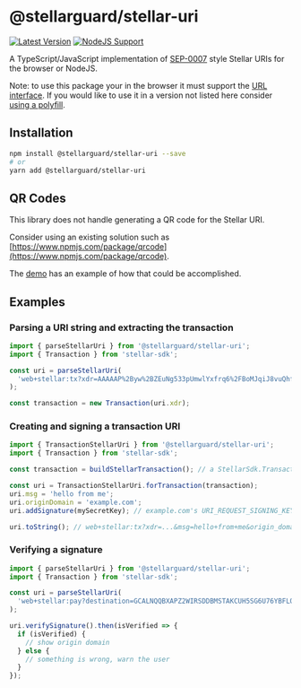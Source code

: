 # @stellarguard/stellar-uri

[![Latest Version](https://img.shields.io/npm/v/@stellarguard/stellar-uri.svg)](https://img.shields.io/npm/v/@stellarguard/stellar-uri.svg)
[![NodeJS Support](https://img.shields.io/node/v/@stellarguard/stellar-uri.svg)](https://img.shields.io/node/v/@stellarguard/stellar-uri.svg)

A TypeScript/JavaScript implementation of [SEP-0007](https://github.com/stellar/stellar-protocol/blob/master/ecosystem/sep-0007.md) style Stellar URIs for the browser or NodeJS.

Note: to use this package your in the browser it must support the [URL interface](https://developer.mozilla.org/en-US/docs/Web/API/URL#Browser_compatibility). If you would like to use it in a version not listed here consider [using a polyfill](https://www.npmjs.com/package/url-polyfill).

## Installation

```bash
npm install @stellarguard/stellar-uri --save
# or
yarn add @stellarguard/stellar-uri
```

## QR Codes

This library does not handle generating a QR code for the Stellar URI.

Consider using an existing solution such as [https://www.npmjs.com/package/qrcode](https://www.npmjs.com/package/qrcode).

The [demo](https://stellarguard.github.io/stellar-uri/demo) has an example of how that could be accomplished.

## Examples

### Parsing a URI string and extracting the transaction

```js
import { parseStellarUri } from '@stellarguard/stellar-uri';
import { Transaction } from 'stellar-sdk';

const uri = parseStellarUri(
  'web+stellar:tx?xdr=AAAAAP%2Byw%2BZEuNg533pUmwlYxfrq6%2FBoMJqiJ8vuQhf6rHWmAAAAZAB8NHAAAAABAAAAAAAAAAAAAAABAAAAAAAAAAEAAAAA%2F7LD5kS42DnfelSbCVjF%2Burr8GgwmqIny%2B5CF%2FqsdaYAAAAAAAAAAACYloAAAAAAAAAAAA'
);

const transaction = new Transaction(uri.xdr);
```

### Creating and signing a transaction URI

```js
import { TransactionStellarUri } from '@stellarguard/stellar-uri';
import { Transaction } from 'stellar-sdk';

const transaction = buildStellarTransaction(); // a StellarSdk.Transaction

const uri = TransactionStellarUri.forTransaction(transaction);
uri.msg = 'hello from me';
uri.originDomain = 'example.com';
uri.addSignature(mySecretKey); // example.com's URI_REQUEST_SIGNING_KEY

uri.toString(); // web+stellar:tx?xdr=...&msg=hello+from+me&origin_domain=example.com&signature=...
```

### Verifying a signature

```js
import { parseStellarUri } from '@stellarguard/stellar-uri';
import { Transaction } from 'stellar-sdk';

const uri = parseStellarUri(
  'web+stellar:pay?destination=GCALNQQBXAPZ2WIRSDDBMSTAKCUH5SG6U76YBFLQLIXJTF7FE5AX7AOO&amount=120.1234567&memo=skdjfasf&msg=pay%20me%20with%20lumens&origin_domain=someDomain.com&signature=JTlGMGzxUv90P2SWxUY9xo%2BLlbXaDloend6gkpyylY8X4bUNf6%2F9mFTMJs7JKqSDPRtejlK1kQvrsJfRZSJeAQ%3D%3D'
);

uri.verifySignature().then(isVerified => {
  if (isVerified) {
    // show origin domain
  } else {
    // something is wrong, warn the user
  }
});
```
